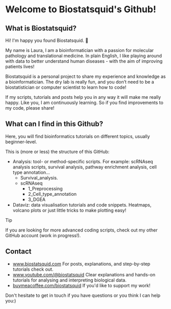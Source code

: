 # **Welcome to Biostatsquid's Github!**

## **What is Biostatsquid?**
Hi! I'm happy you found Biostatsquid. :squid: 

My name is Laura, I am a bioinformatician with a passion for molecular pathology and translational medicine. In plain English, I like playing around with data to better understand human diseases - with the aim of improving patients lives!

Biostatsquid is a personal project to share my experience and knowledge as a bioinformatician. The dry lab is really fun, and you don’t need to be a biostatistician or computer scientist to learn how to code!

If my scripts, tutorials and posts help you in any way it will make me really happy. Like you, I am continuously learning. So if you find improvements to my code, please share!

## **What can I find in this Github?**
Here, you will find bioinformatics tutorials on different topics, usually beginner-level.

This is (more or less) the structure of this GitHub:
- Analysis: tool- or method-specific scripts. For example: scRNAseq analysis scripts, survival analysis, pathway enrichment analysis, cell type annotation...
  - Survival_analysis.
  - scRNAseq
    - 1_Preprocessing
    - 2_Cell_type_annotation
    - 3_DGEA
- Dataviz: data visualisation tutorials and code snippets. Heatmaps, volcano plots or just little tricks to make plotting easy!

> [!TIP]
> If you are looking for more advanced coding scripts, check out my other GitHub account (work in progress!).


## **Contact**
- www.biostatsquid.com For posts, explanations, and step-by-step tutorials check out.
- www.youtube.com/@biostatsquid  Clear explanations and hands-on tutorials for analysing and interpreting biological data.
- [buymeacoffee.com/biostatsquid](https://www.buymeacoffee.com/biostatsquid) If you'd like to support my work!

Don't hesitate to get in touch if you have questions or you think I can help you:)

